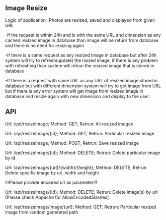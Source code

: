 ## Image Resize
Logic of application
-Photos are resized, saved and displayed from given URL

-If the request is within 24h and is with the same URL and dimension as any cached resized image in database than image
will be return from database and there is no need for resizing again

-If there is a same request as any resized image in database but after 24h system will try to refresh(update) the risized
image, if there is any problem with refreshing than system will retrun the resized image that is stored in database

-If  there is a request with same URL as any URL of resized image stored in database but with different dimension
system will try to get image from URL but if there is any error system will get image from resized image in database and resize again
with new dimension and display to the user.

## API
Url: /api/resizeImage; Method: GET; Retrun: All resized images

Url: /api/resizeImage/{id}; Method: GET; Retrun: Particular resized image

Url: /api/resizeImage; Method: POST; Retrun: Save resized image

Url: /api/resizeImage/{id}; Method: DELETE; Retrun: Delete particular image by id

Url: /api/resizeImage/{url}/{width}/{height}; Method: DELETE; Retrun: Delete specific image by url, width and height

!!!Please provide encoded url as parameter!!!

Url: /api/resizeImage/{id}; Method: DELETE; Retrun: Delete image(s) by url  [Please check Appache for AllowEncodedSlashes]

Url: /api/resizeImage/image/{url}; Method: GET; Retrun: Particular resized image from random generated path





